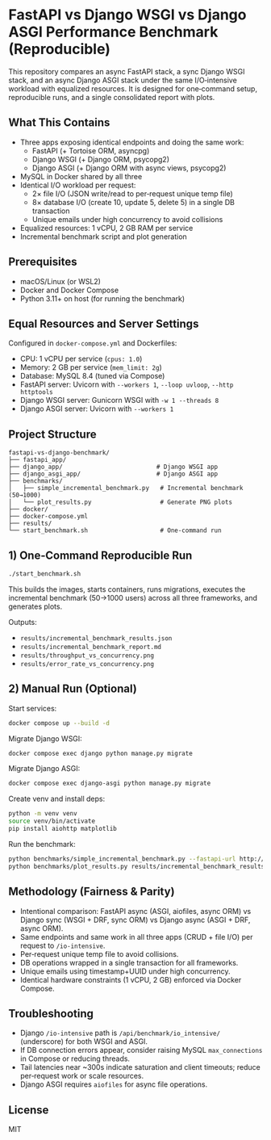 # FastAPI vs Django WSGI vs Django ASGI Performance Benchmark (Reproducible)

This repository compares an async FastAPI stack, a sync Django WSGI stack, and an async Django ASGI stack under the same I/O‑intensive workload with equalized resources. It is designed for one‑command setup, reproducible runs, and a single consolidated report with plots.

## What This Contains
- Three apps exposing identical endpoints and doing the same work:
  - FastAPI (+ Tortoise ORM, asyncpg)
  - Django WSGI (+ Django ORM, psycopg2)
  - Django ASGI (+ Django ORM with async views, psycopg2)
- MySQL in Docker shared by all three
- Identical I/O workload per request:
  - 2× file I/O (JSON write/read to per‑request unique temp file)
  - 8× database I/O (create 10, update 5, delete 5) in a single DB transaction
  - Unique emails under high concurrency to avoid collisions
- Equalized resources: 1 vCPU, 2 GB RAM per service
- Incremental benchmark script and plot generation

## Prerequisites
- macOS/Linux (or WSL2)
- Docker and Docker Compose
- Python 3.11+ on host (for running the benchmark)

## Equal Resources and Server Settings
Configured in `docker-compose.yml` and Dockerfiles:
- CPU: 1 vCPU per service (`cpus: 1.0`)
- Memory: 2 GB per service (`mem_limit: 2g`)
- Database: MySQL 8.4 (tuned via Compose)
- FastAPI server: Uvicorn with `--workers 1`, `--loop uvloop`, `--http httptools`
- Django WSGI server: Gunicorn WSGI with `-w 1 --threads 8`
- Django ASGI server: Uvicorn with `--workers 1`

## Project Structure
```
fastapi-vs-django-benchmark/
├── fastapi_app/
├── django_app/                          # Django WSGI app
├── django_asgi_app/                     # Django ASGI app
├── benchmarks/
│   ├── simple_incremental_benchmark.py   # Incremental benchmark (50→1000)
│   └── plot_results.py                   # Generate PNG plots
├── docker/
├── docker-compose.yml
├── results/
└── start_benchmark.sh                    # One‑command run
```

## 1) One‑Command Reproducible Run
```bash
./start_benchmark.sh
```
This builds the images, starts containers, runs migrations, executes the incremental benchmark (50→1000 users) across all three frameworks, and generates plots.

Outputs:
- `results/incremental_benchmark_results.json`
- `results/incremental_benchmark_report.md`
- `results/throughput_vs_concurrency.png`
- `results/error_rate_vs_concurrency.png`

## 2) Manual Run (Optional)
Start services:
```bash
docker compose up --build -d
```
Migrate Django WSGI:
```bash
docker compose exec django python manage.py migrate
```

Migrate Django ASGI:
```bash
docker compose exec django-asgi python manage.py migrate
```
Create venv and install deps:
```bash
python -m venv venv
source venv/bin/activate
pip install aiohttp matplotlib
```
Run the benchmark:
```bash
python benchmarks/simple_incremental_benchmark.py --fastapi-url http://localhost:18000 --django-url http://localhost:18001 --django-asgi-url http://localhost:18002 --max-concurrent 1000 --step 50 --duration 30
python benchmarks/plot_results.py results/incremental_benchmark_results.json
```

## Methodology (Fairness & Parity)
- Intentional comparison: FastAPI async (ASGI, aiofiles, async ORM) vs Django sync (WSGI + DRF, sync ORM) vs Django async (ASGI + DRF, async ORM).
- Same endpoints and same work in all three apps (CRUD + file I/O) per request to `/io-intensive`.
- Per‑request unique temp file to avoid collisions.
- DB operations wrapped in a single transaction for all frameworks.
- Unique emails using timestamp+UUID under high concurrency.
- Identical hardware constraints (1 vCPU, 2 GB) enforced via Docker Compose.

## Troubleshooting
- Django `/io-intensive` path is `/api/benchmark/io_intensive/` (underscore) for both WSGI and ASGI.
- If DB connection errors appear, consider raising MySQL `max_connections` in Compose or reducing threads.
- Tail latencies near ~300s indicate saturation and client timeouts; reduce per‑request work or scale resources.
- Django ASGI requires `aiofiles` for async file operations.

## License
MIT
